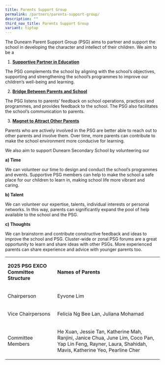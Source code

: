 ```yaml
---
title: Parents Support Group
permalink: /partners/parents-support-group/
description: ""
third_nav_title: Parents Support Group
variant: tiptap
---
```

<p>The Dunearn Parent Support Group (PSG) aims to partner and support the
school in developing the character and intellect of their children. We
aim to be a</p>
<ol data-tight="true" class="tight">
<li>
<p><strong><u>Supportive Partner in Education</u></strong>
</p>
</li>
</ol>
<p>The PSG complements the school by aligning with the school’s objectives,
supporting and strengthening the school’s programmes to improve our children’s
well-being and learning.</p>
<ol start="2" data-tight="true" class="tight">
<li>
<p><strong><u>Bridge Between Parents and School</u></strong>
</p>
</li>
</ol>
<p>The PSG listens to parents’ feedback on school operations, practices and
programmes, and provides feedback to the school. The PSG also facilitates
the school’s communication to parents.</p>
<ol start="3" data-tight="true" class="tight">
<li>
<p><strong><u>Magnet to Attract Other Parents</u></strong>
</p>
</li>
</ol>
<p>Parents who are actively involved in the PSG are better able to reach
out to other parents and involve them. Over time, more parents can contribute
to make the school environment more conducive for learning.</p>
<p>We also aim to support Dunearn Secondary School by volunteering our</p>
<p><strong>a) Time</strong>
</p>
<p>We can volunteer our time to design and conduct the school’s programmes
and events. Supportive PSG members can help to make the school a safe place&nbsp;for
our children to learn in, making school life more vibrant and caring.</p>
<p><strong>b) Talent</strong>
</p>
<p>We can volunteer our expertise, talents, individual interests or personal
networks. In this way, parents can significantly expand the pool of help
available to the school and the PSG.</p>
<p><strong>c) Thoughts</strong>&nbsp;</p>
<p>We can brainstorm and contribute constructive feedback and ideas to improve
the school and PSG. Cluster-wide or zonal PSG forums are a great opportunity
to learn and share ideas with other PSGs. More experienced parents can
share experience and advice with younger parents too.&nbsp;</p>
<table style="minWidth: 50px">
<colgroup>
<col>
<col>
</colgroup>
<tbody>
<tr>
<td rowspan="1" colspan="1">
<p><strong>2025 PSG EXCO Committee Structure</strong>
</p>
</td>
<td rowspan="1" colspan="1">
<p><strong>Names of Parents</strong>
</p>
</td>
</tr>
<tr>
<td rowspan="1" colspan="1">
<p>Chairperson</p>
</td>
<td rowspan="1" colspan="1">
<p>Eyvone Lim</p>
</td>
</tr>
<tr>
<td rowspan="1" colspan="1">
<p>Vice Chairpersons</p>
</td>
<td rowspan="1" colspan="1">
<p>Felicia Ng Bee Lan, Juliana Mohamad</p>
</td>
</tr>
<tr>
<td rowspan="1" colspan="1">
<p>Committee Members</p>
</td>
<td rowspan="1" colspan="1">
<p>He Xuan, Jessie Tan, Katherine Mah, Ranjini, Janice Chua, June Lim, Coco
Pan, Yap Lin Feng, Rayner, Laura, Shahidah, Mavis, Katherine Yeo, Pearline
Cher</p>
</td>
</tr>
</tbody>
</table>
<p></p>